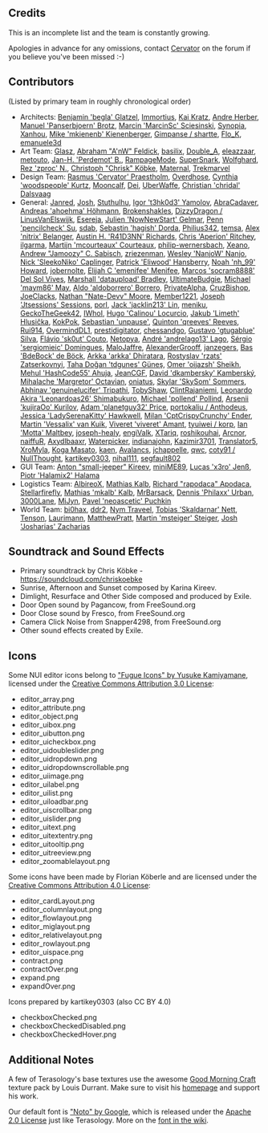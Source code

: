 ﻿Credits
--------

This is an incomplete list and the team is constantly growing.

Apologies in advance for any omissions, contact [Cervator](http://forum.terasology.org/members/cervator.2/) on the forum if you believe you've been missed :-)

Contributors
--------

(Listed by primary team in roughly chronological order)

* Architects: [Benjamin 'begla' Glatzel](https://github.com/begla), [Immortius](https://github.com/immortius), [Kai Kratz](http://forum.terasology.org/members/kai-kratz.53/), [Andre Herber](https://github.com/aherber), [Manuel 'Panserbjoern' Brotz](https://github.com/mbrotz/), [Marcin 'MarcinSc' Sciesinski](https://github.com/MarcinSc), [Synopia](https://github.com/synopia), [Xanhou](https://github.com/Xanhou), [Mike 'mkienenb' Kienenberger](https://github.com/mkienenb), [Gimpanse / shartte](https://github.com/shartte), [Flo_K](https://github.com/flo), [emanuele3d](https://github.com/emanuele3d)
* Art Team: [Glasz](https://github.com/glasz), [Abraham "A'nW" Feldick](http://forum.terasology.org/members/anw.63/), [basilix](http://forum.terasology.org/members/basilix.311/), [Double_A](https://github.com/Double-A-92), [eleazzaar](http://forum.terasology.org/members/eleazzaar.100/), [metouto](https://github.com/metouto), [Jan-H. 'Perdemot' B.](https://github.com/Perdemot), [RampageMode](https://github.com/RampageMode), [SuperSnark](https://github.com/SuperSnark), [Wolfghard](http://forum.terasology.org/members/wolfghard.242/), [Rez 'zproc' N.](https://github.com/zproc), [Christoph "Chrisk" Köbke](https://github.com/ChrisKoebke), [Maternal](http://forum.terasology.org/members/maternal.810/), [Trekmarvel](https://github.com/Trekmarvel)
* Design Team: [Rasmus 'Cervator' Praestholm](https://github.com/Cervator), [Overdhose](https://github.com/Overdhose), [Cynthia 'woodspeople' Kurtz](http://forum.terasology.org/members/woodspeople.34/), [Mooncalf](http://forum.terasology.org/members/mooncalf.64/), [Dei](http://forum.terasology.org/members/dei.104/), [UberWaffe](https://github.com/UberWaffe), [Christian 'chridal' Dalsvaag](http://forum.terasology.org/members/chridal.1138/)
* General: [Janred](https://github.com/Janred), [Josh](https://github.com/Joshy426), [Stuthulhu](https://github.com/Stuthulhu), [Igor 't3hk0d3' Yamolov](https://github.com/t3hk0d3), [AbraCadaver](http://forum.terasology.org/members/abracadaver.511/), [Andreas 'ahoehma' Höhmann](https://github.com/ahoehma), [Brokenshakles](http://forum.terasology.org/members/brokenshakles.54/), [DizzyDragon / LinusVanElswijk](https://github.com/LinusVanElswijk), [Esereja](https://github.com/esapetri), [Julien 'NowNewStart' Gelmar](https://github.com/NowNewStart), [Penn 'pencilcheck' Su](https://github.com/pencilcheck), [sdab](https://github.com/sdab), [Sebastin 'hagish' Dorda](https://github.com/hagish), [Philius342](https://github.com/Philius342), [temsa](https://github.com/temsa), [Alex 'nitrix' Belanger](https://github.com/nitrix), [Austin H. 'R41D3NN' Richards](https://github.com/R41D3NN), [Chris 'Aperion' Ritchey](https://github.com/Aperion), [ilgarma](https://github.com/IlGarma), [Martijn 'mcourteaux' Courteaux](https://github.com/mcourteaux), [philip-wernersbach](https://github.com/philip-wernersbach), [Xeano](http://forum.terasology.org/members/xeano.918/), [Andrew "Jamoozy" C. Sabisch](https://github.com/jamoozy), [zriezenman](https://github.com/zriezenman), [Wesley 'NanjoW' Nanjo](https://github.com/NanjoW), [Nick 'SleekoNiko' Caplinger](https://github.com/NickCaplinger), [Patrick 'Eliwood' Hansberry](https://github.com/Eliwood), [Noah 'nh_99' Howard](https://github.com/nh-99), [jobernolte](https://github.com/jobernolte), [Elijah C 'emenifee' Menifee](https://github.com/emenifee), [Marcos 'socram8888' Del Sol Vives](https://github.com/socram8888), [Marshall 'dataupload' Bradley](https://github.com/marshallb93), [UltimateBudgie](https://github.com/UltimateBudgie), [Michael 'maym86' May](https://github.com/maym86), [Aldo 'aldoborrero' Borrero](https://github.com/aldoborrero), [PrivateAlpha](https://github.com/PrivateAlpha), [CruzBishop](https://github.com/CruzBishop), [JoeClacks](https://github.com/JoeClacks), [Nathan "Nate-Devv" Moore](https://github.com/Nate-Devv), [Member1221](https://github.com/Member1221), [Joseph 'Jtsessions' Sessions](https://github.com/Jtsessions), [porl](https://github.com/porl), [Jack 'jacklin213' Lin](https://github.com/jacklin213), [meniku](https://github.com/meniku), [GeckoTheGeek42](https://github.com/GeckoTheGeek42), [IWhoI](https://github.com/IWhoI), [Hugo 'Calinou' Locurcio](https://github.com/Calinou), [Jakub 'Limeth' Hlusička](https://github.com/Limeth), [KokPok](http://forum.terasology.org/members/kokpok.1398/), [Sebastian 'unpause'](https://github.com/unpause), [Quinton 'qreeves' Reeves](https://github.com/qreeves), [Rui914](https://github.com/Rui914), [OvermindDL1](https://github.com/OvermindDL1), [prestidigitator](https://github.com/prestidigitator), [chessandgo](https://github.com/chessandgo), [Gustavo 'gtugablue' Silva](https://github.com/gtugablue), [Flávio 'sk0ut' Couto](https://github.com/Sk0ut), [Netopya](https://github.com/Netopya), [André 'andrelago13' Lago](https://github.com/andrelago13), [Sérgio 'sergiomieic' Domingues](https://github.com/sergiomieic), [MaloJaffre](https://github.com/MaloJaffre), [AlexanderGrooff](https://github.com/AlexanderGrooff), [janzegers](https://github.com/JanZegers), [Bas 'BdeBock' de Böck](https://github.com/BdeBock), [Arkka 'arkka' Dhiratara](https://github.com/arkka), [Rostyslav 'rzats' Zatserkovnyi](https://github.com/rzats), [Taha Doğan 'tdgunes' Güneş](https://github.com/tdgunes), [Omer 'oijazsh' Sheikh](https://github.com/oijazsh), [Mehul 'HashCode55' Ahuja](https://github.com/HashCode55), [JeanCGF](https://github.com/JeanCGF), [David 'dkambersky' Kamberský](https://github.com/dkambersky), [Mihalache 'Margretor' Octavian](https://github.com/Margretor), [oniatus](https://github.com/oniatus), [Skylar 'SkySom' Sommers](https://github.com/SkySom), [Abhinav 'genuinelucifer' Tripathi](https://github.com/genuinelucifer), [TobyShaw](https://github.com/TobyShaw), [ClintRajaniemi](https://github.com/ClintRajaniemi), [Leonardo Akira 'Leonardoas26' Shimabukuro](https://github.com/Leonardoas26), [Michael 'pollend' Pollind](https://github.com/pollend), [Arsenii 'kujiraOo' Kurilov](https://github.com/kujiraOo), [Adam 'planetguy32' Price](https://github.com/planetguy32), [portokaliu / Anthodeus](https://github.com/portokaliu), [Jessica 'LadySerenaKitty' Hawkwell](https://github.com/LadySerenaKitty), [Milan 'CptCrispyCrunchy' Ender](https://github.com/CptCrispyCrunchy), [Martin 'Vessalix' van Kuik](https://github.com/mtjvankuik), [Viveret 'viveret' Amant](https://github.com/viveret), [tyuiwei / korp](https://github.com/tyuiwei), [Ian 'Motta' Maltbey](https://github.com/MottaTheHutt), [joseph-healy](https://github.com/joseph-healy), [engiValk](https://github.com/engiValk), [XTariq](https://github.com/xrtariq2594), [roshikouhai](https://github.com/roshikouhai), [Arcnor](https://github.com/Arcnor), [naiffuR](https://github.com/naiffuR), [Axydlbaaxr](https://github.com/Axydlbaaxr), [Waterpicker](https://github.com/Waterpicker), [indianajohn](https://github.com/indianajohn), [Kazimir3701](https://github.com/AWebb3701), [Translator5](https://github.com/Translator5), [XroMyla](https://github.com/XroMyla), [Koga Masato](http://translate.terasology.org/user/masato462), [kaen](https://github.com/kaen), [Avalancs](https://github.com/Avalancs), [jchappelle](https://github.com/jchappelle), [qwc](https://github.com/qwc), [coty91 / NullThought](https://github.com/coty91), [kartikey0303](https://github.com/kartikey0303), [nihal111](https://github.com/nihal111), [segfault802](https://github.com/segfault802)
* GUI Team: [Anton "small-jeeper" Kireev](https://github.com/small-jeeper), [miniME89](https://github.com/miniME89), [Lucas 'x3ro' Jenß](https://github.com/x3ro), [Piotr 'Halamix2' Halama](https://github.com/Halamix2)
* Logistics Team: [AlbireoX](https://github.com/AlbireoX), [Mathias Kalb](https://github.com/mkalb), [Richard "rapodaca" Apodaca](https://github.com/rapodaca), [Stellarfirefly](https://github.com/stellarfirefly), [Mathias 'mkalb' Kalb](https://github.com/mkalb), [MrBarsack](https://github.com/MrBarsack), [Dennis 'Philaxx' Urban](http://forum.terasology.org/members/philaxx.197/), [3000Lane](https://github.com/3000Lane), [MiJyn](http://forum.terasology.org/members/mijyn.905/), [Pavel 'neoascetic' Puchkin](https://github.com/neoascetic)
* World Team: [bi0hax](http://forum.terasology.org/members/b-0hax.94/), [ddr2](http://forum.terasology.org/members/ddr2.178/), [Nym Traveel](http://forum.terasology.org/members/nym-traveel.213/), [Tobias 'Skaldarnar' Nett](https://github.com/skaldarnar), [Tenson](http://forum.terasology.org/members/tenson.156/), [Laurimann](http://forum.terasology.org/members/laurimann.586/), [MatthewPratt](https://github.com/MatthewPratt), [Martin 'msteiger' Steiger](https://github.com/msteiger), [Josh 'Josharias' Zacharias](https://github.com/Josharias)

Soundtrack and Sound Effects
--------

* Primary soundtrack by Chris Köbke - https://soundcloud.com/chriskoebke
* Sunrise, Afternoon and Sunset composed by Karina Kireev.
* Dimlight, Resurface and Other Side composed and produced by Exile.
* Door Open sound by Pagancow, from FreeSound.org
* Door Close sound by Fresco, from FreeSound.org
* Camera Click Noise from Snapper4298, from FreeSound.org
* Other sound effects created by Exile.

Icons
--------

Some NUI editor icons belong to ["Fugue Icons" by Yusuke Kamiyamane](http://p.yusukekamiyamane.com/), licensed under the [Creative Commons Attribution 3.0 License](https://creativecommons.org/licenses/by/3.0/):

* editor_array.png
* editor_attribute.png
* editor_object.png
* editor_uibox.png
* editor_uibutton.png
* editor_uicheckbox.png
* editor_uidoubleslider.png
* editor_uidropdown.png
* editor_uidropdownscrollable.png
* editor_uiimage.png
* editor_uilabel.png
* editor_uilist.png
* editor_uiloadbar.png
* editor_uiscrollbar.png
* editor_uislider.png
* editor_uitext.png
* editor_uitextentry.png
* editor_uitooltip.png
* editor_uitreeview.png
* editor_zoomablelayout.png


Some icons have been made by Florian Köberle and are licensed under the [Creative Commons Attribution 4.0 License](https://creativecommons.org/licenses/by/4.0/):

* editor_cardLayout.png
* editor_columnlayout.png
* editor_flowlayout.png
* editor_miglayout.png
* editor_relativelayout.png
* editor_rowlayout.png
* editor_uispace.png
* contract.png
* contractOver.png
* expand.png
* expandOver.png

Icons prepared by kartikey0303 (also CC BY 4.0)

* checkboxChecked.png
* checkboxCheckedDisabled.png
* checkboxCheckedHover.png

Additional Notes
--------

A few of Terasology's base textures use the awesome [Good Morning Craft](http://www.minecraftforum.net/forums/mapping-and-modding/resource-packs/1227051-16x-good-morning-craft) texture pack by Louis Durrant. Make sure to visit his <a href="http://www.carrotcakestudios.co.uk/">homepage</a> and support his work.

Our default font is ["Noto" by Google](http://www.google.com/get/noto), which is released under the [Apache 2.0 License](http://www.apache.org/licenses/LICENSE-2.0.html) just like Terasology. More on the [font in the wiki](https://github.com/MovingBlocks/Terasology/wiki/Text-and-Font).
